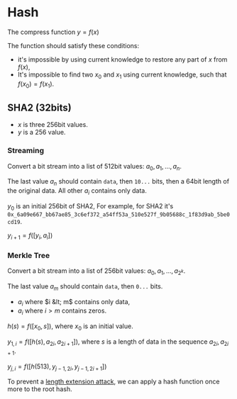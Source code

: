 # Hash

The compress function $y = f(x)$

The function should satisfy these conditions:
- it's impossible by using current knowledge to restore any part of $x$ from $f(x)$,
- It's impossible to find two $x_0$ and $x_1$ using current knowledge, such that $f(x_0) = f(x_1)$.  

## SHA2 (32bits)

- $x$ is three 256bit values.
- $y$ is a 256 value.

### Streaming

Convert a bit stream into a list of 512bit values: $a_0, a_1, ..., a_n$.

The last value $a_n$ should contain `data`, then `10...` bits, then a 64bit length of the original data. All other $a_i$ contains only data. 

$y_0$ is an initial 256bit of SHA2, For example, for SHA2 it's `0x_6a09e667_bb67ae85_3c6ef372_a54ff53a_510e527f_9b05688c_1f83d9ab_5be0cd19`.

$y_{i+1} = f([y_i, a_i])$

### Merkle Tree

Convert a bit stream into a list of 256bit values: $a_0, a_1, ..., a_{2^k}$.

The last value $a_m$ should contain `data`, then `0...` bits. 
- $a_i$ where $i &lt; m$ contains only data,
- $a_i$ where $i>m$ contains zeros.

$h(s) = f([x_0, s])$, where $x_0$ is an initial value. 

$y_{1,i}=f([h(s), a_{2i}, a_{2i+1}])$, where $s$ is a length of data in the sequence $a_{2i}, a_{2i+1}$.

$y_{j,i}=f([h(513), y_{j-1,2i}, y_{j-1,2i+1}])$

To prevent a [length extension attack](https://en.wikipedia.org/wiki/Length_extension_attack), we can apply a hash function once more to the root hash.
